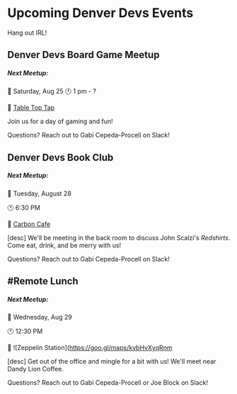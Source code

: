 # Upcoming Denver Devs Events

Hang out IRL!

## Denver Devs Board Game Meetup

##### Next Meetup: 

:date: Saturday, Aug 25
:clock1: 1 pm - ?

:round_pushpin: [Table Top Tap](https://goo.gl/maps/g6JnvGikQV32)

Join us for a day of gaming and fun! 

Questions? Reach out to Gabi Cepeda-Procell on Slack!


## Denver Devs Book Club

##### Next Meetup: 

:date: Tuesday, August 28

:clock1: 6:30 PM

:round_pushpin: [Carbon Cafe](https://goo.gl/maps/HnsowFoHKu72)

[desc]
We'll be meeting in the back room to discuss John Scalzi's _Redshirts_. Come eat, drink, and be merry with us!

Questions? Reach out to Gabi Cepeda-Procell on Slack!


## #Remote Lunch

##### Next Meetup: 
:date: Wednesday, Aug 29

:clock1: 12:30 PM

:round_pushpin: ![Zeppelin Station](https://goo.gl/maps/kvbHvXyqRnm

[desc]
Get out of the office and mingle for a bit with us! We'll meet near Dandy Lion Coffee.

Questions? Reach out to Gabi Cepeda-Procell or Joe Block on Slack!
